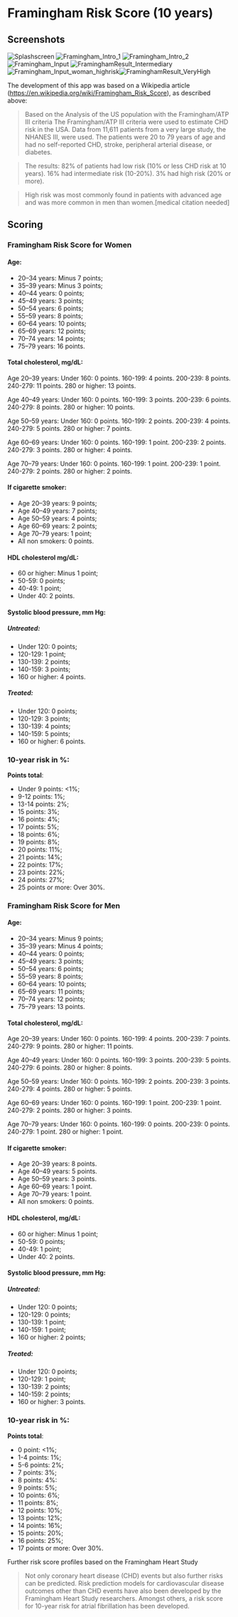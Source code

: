 # Framingham Risk Score (10 years)

## Screenshots
![Splashscreen](https://github.com/fauxtix/MauiHealthCare/assets/49880538/8f1b4f46-ee4e-478e-9cde-e8b3b55376e6)
![Framingham_Intro_1](https://github.com/fauxtix/MauiHealthCare/assets/49880538/775efdfa-0f40-40ad-99f1-71cf68d879ef)
![Framingham_Intro_2](https://github.com/fauxtix/MauiHealthCare/assets/49880538/ce0dda26-44d3-4c34-b22d-44fe6a27fa73)
![Framingham_Input](https://github.com/fauxtix/MauiHealthCare/assets/49880538/5a2705e5-9351-43b1-ad23-679ec9baf177)
![FraminghamResult_Intermediary](https://github.com/fauxtix/MauiHealthCare/assets/49880538/f1542a50-f88a-4591-b74b-502e0f88b29d)
![Framingham_Input_woman_highrisk](https://github.com/fauxtix/MauiHealthCare/assets/49880538/1e6ea242-a7da-45ca-a02a-d6ffe1dad4aa)![FraminghamResult_VeryHigh](https://github.com/fauxtix/MauiHealthCare/assets/49880538/61b8a786-f6b2-4596-aadb-018d503deb3f)


The development of this app was based on a Wikipedia article (https://en.wikipedia.org/wiki/Framingham_Risk_Score), as described above:

>Based on the Analysis of the US population with the Framingham/ATP III criteria
The Framingham/ATP III criteria were used to estimate CHD risk in the USA. Data from 11,611 patients from a very large study, the NHANES III, were used. The patients were 20 to 79 years of age and had no self-reported CHD, stroke, peripheral arterial disease, or diabetes.

>The results: 82% of patients had low risk (10% or less CHD risk at 10 years). 16% had intermediate risk (10-20%). 3% had high risk (20% or more).

>High risk was most commonly found in patients with advanced age and was more common in men than women.[medical citation needed]

## Scoring

### Framingham Risk Score for **Women**

#### Age: 

- 20–34 years: Minus 7 points;
- 35–39 years: Minus 3 points;
- 40–44 years: 0 points;
- 45–49 years: 3 points;
- 50–54 years: 6 points;
- 55–59 years: 8 points;
- 60–64 years: 10 points;
- 65–69 years: 12 points;
- 70–74 years: 14 points;
- 75–79 years: 16 points.

#### Total cholesterol, mg/dL:

Age 20–39 years: Under 160: 0 points. 160-199: 4 points. 200-239: 8 points. 240-279: 11 points. 280 or higher: 13 points.

Age 40–49 years: Under 160: 0 points. 160-199: 3 points. 200-239: 6 points. 240-279: 8 points. 280 or higher: 10 points.

Age 50–59 years: Under 160: 0 points. 160-199: 2 points. 200-239: 4 points. 240-279: 5 points. 280 or higher: 7 points.

Age 60–69 years: Under 160: 0 points. 160-199: 1 point. 200-239: 2 points. 240-279: 3 points. 280 or higher: 4 points.

Age 70–79 years: Under 160: 0 points. 160-199: 1 point. 200-239: 1 point. 240-279: 2 points. 280 or higher: 2 points.

#### If cigarette smoker: 

- Age 20–39 years: 9 points; 
- Age 40–49 years: 7 points; 
- Age 50–59 years: 4 points; 
- Age 60–69 years: 2 points; 
- Age 70–79 years: 1 point;
- All non smokers: 0 points.

#### HDL cholesterol mg/dL:

- 60 or higher: Minus 1 point;
- 50-59: 0 points;
- 40-49: 1 point;
- Under 40: 2 points.

#### Systolic blood pressure, mm Hg:

##### **Untreated**: 

- Under 120: 0 points;
- 120-129: 1 point;
- 130-139: 2 points;
- 140-159: 3 points;
- 160 or higher: 4 points.

##### **Treated**: 

- Under 120: 0 points;
- 120-129: 3 points;
- 130-139: 4 points;
- 140-159: 5 points;
- 160 or higher: 6 points.

### 10-year risk in %: 

**Points total**: 

- Under 9 points: <1%;
- 9-12 points: 1%;
- 13-14 points: 2%;
- 15 points: 3%;
- 16 points: 4%;
- 17 points: 5%;
- 18 points: 6%;
- 19 points: 8%;
- 20 points: 11%;
- 21 points: 14%;
- 22 points: 17%;
- 23 points: 22%;
- 24 points: 27%;
- 25 points or more: Over 30%.

### Framingham Risk Score for Men

#### Age: 

- 20–34 years: Minus 9 points;
- 35–39 years: Minus 4 points;
- 40–44 years: 0 points;
- 45–49 years: 3 points;
- 50–54 years: 6 points;
- 55–59 years: 8 points;
- 60–64 years: 10 points;
- 65–69 years: 11 points;
- 70–74 years: 12 points;
- 75–79 years: 13 points.

#### Total cholesterol, mg/dL:

Age 20–39 years: Under 160: 0 points. 160-199: 4 points. 200-239: 7 points. 240-279: 9 points. 280 or higher: 11 points.

Age 40–49 years: Under 160: 0 points. 160-199: 3 points. 200-239: 5 points. 240-279: 6 points. 280 or higher: 8 points.

Age 50–59 years: Under 160: 0 points. 160-199: 2 points. 200-239: 3 points. 240-279: 4 points. 280 or higher: 5 points.

Age 60–69 years: Under 160: 0 points. 160-199: 1 point. 200-239: 1 point. 240-279: 2 points. 280 or higher: 3 points.

Age 70–79 years: Under 160: 0 points. 160-199: 0 points. 200-239: 0 points. 240-279: 1 point. 280 or higher: 1 point.


#### If cigarette smoker: 

- Age 20–39 years: 8 points. 
- Age 40–49 years: 5 points. 
- Age 50–59 years: 3 points.
- Age 60–69 years: 1 point.
- Age 70–79 years: 1 point.
- All non smokers: 0 points.

#### HDL cholesterol, mg/dL:

- 60 or higher: Minus 1 point;
- 50-59: 0 points;
- 40-49: 1 point;
- Under 40: 2 points.

#### Systolic blood pressure, mm Hg: 

##### **Untreated**:

- Under 120: 0 points;
- 120-129: 0 points;
- 130-139: 1 point;
- 140-159: 1 point;
- 160 or higher: 2 points;

##### **Treated**:

- Under 120: 0 points;
- 120-129: 1 point;
- 130-139: 2 points;
- 140-159: 2 points;
- 160 or higher: 3 points.

### 10-year risk in %:

**Points total**:

- 0 point: <1%;
- 1-4 points: 1%;
- 5-6 points: 2%;
- 7 points: 3%;
- 8 points: 4%:
- 9 points: 5%;
- 10 points: 6%;
- 11 points: 8%;
- 12 points: 10%;
- 13 points: 12%;
- 14 points: 16%;
- 15 points: 20%;
- 16 points: 25%;
- 17 points or more: Over 30%.

Further risk score profiles based on the Framingham Heart Study
>Not only coronary heart disease (CHD) events but also further risks can be predicted. Risk prediction models for cardiovascular disease outcomes other than CHD events have also been developed by the Framingham Heart Study researchers. Amongst others, a risk score for 10-year risk for atrial fibrillation has been developed.
